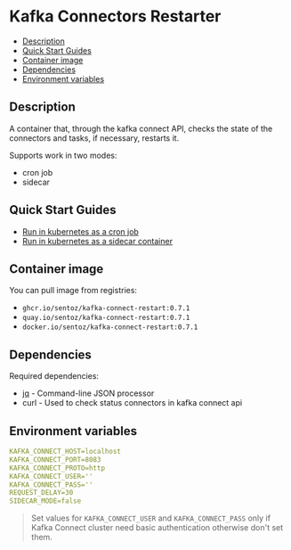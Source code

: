 # Kafka Connectors Restarter <!-- omit in toc -->

* [Description](#description)
* [Quick Start Guides](#quick-start-guides)
* [Container image](#container-image)
* [Dependencies](#dependencies)
* [Environment variables](#environment-variables)

## Description

A container that, through the kafka connect API, checks the state of the
connectors and tasks, if necessary, restarts it.

Supports work in two modes:  

* cron job
* sidecar

## Quick Start Guides

* [Run in kubernetes as a cron job](docs/cronjob.md)
* [Run in kubernetes as a sidecar container](docs/sidecar.md)

## Container image

You can pull image from registries:

* `ghcr.io/sentoz/kafka-connect-restart:0.7.1`
* `quay.io/sentoz/kafka-connect-restart:0.7.1`
* `docker.io/sentoz/kafka-connect-restart:0.7.1`

## Dependencies

Required dependencies:

* [jq](https://github.com/stedolan/jq) - Command-line JSON processor
* curl - Used to check status connectors in kafka connect api

## Environment variables

```yaml
KAFKA_CONNECT_HOST=localhost
KAFKA_CONNECT_PORT=8083
KAFKA_CONNECT_PROTO=http
KAFKA_CONNECT_USER=''
KAFKA_CONNECT_PASS=''
REQUEST_DELAY=30
SIDECAR_MODE=false
```

> Set values for `KAFKA_CONNECT_USER` and `KAFKA_CONNECT_PASS` only if Kafka
> Connect cluster need basic authentication otherwise don't set them.

<!--
Title: Kafka Connectors Restart
Description: Restart you connectors in Kafka Connect.
Author: sentoz
Keywords:
  kafka connect restart
  kafka connectors restart
  debezium connector restart
-->
